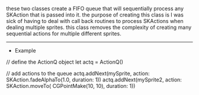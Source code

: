 these two classes create a FIFO queue that will sequentially process any SKAction that is passed into it.  the purpose of creating this class is I was sick of having to deal with call back routines to process SKActions when dealing multiple sprites. this class removes the complexity of creating many sequential actions for multiple different sprites. 


****************
*    Example   

// define the ActionQ object
let actq = ActionQ()


// add actions to the queue
actq.addNext(mySprite, action: SKAction.fadeAlphaTo(1.0, duration: 1))
actq.addNext(mySprite2, action: SKAction.moveTo( CGPointMake(10, 10), duration: 1))
